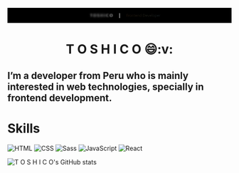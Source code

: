 
![An old rock in the desert](gif/Header.gif)

<h1 align="center">T O S H I C O 😄:v: </h1>
<H2> I’m a developer from Peru who is mainly interested in web technologies, specially in frontend development. </H2>


<h1 align="left">Skills </h1>

![HTML](https://img.shields.io/badge/HTML-000?style=for-the-badge&logo=html5) ![CSS](https://img.shields.io/badge/CSS-000?style=for-the-badge&logo=css3&logoColor=1572B6) ![Sass](https://img.shields.io/badge/Sass-000?style=for-the-badge&logo=sass)  ![JavaScript](https://img.shields.io/badge/JavaScript-000?style=for-the-badge&logo=javascript) ![React](https://img.shields.io/badge/React-000?style=for-the-badge&logo=react) 

![T O S H I C O's GitHub stats](https://github-readme-stats.vercel.app/api?username=toshicoxyz&title_color=fff&bg_color=70,000,333&show_icons=true&text_color=999&icon_color=fff&border_color=000)




